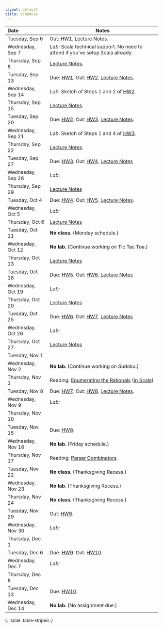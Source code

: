 ```yaml
---
layout: default
title: Schedule
---
```


| Date              | Notes                                                                                           |
|:------------------|-------------------------------------------------------------------------------------------------|
| Tuesday, Sep 6    | Out: [HW1]. [Lecture Notes](../reading/lecture1.pdf).                                           |
| Wednesday, Sep 7  | *Lab:* Scala technical support. No need to attend if you've setup Scala already.                |
| Thursday, Sep 8   | [Lecture Notes](../reading/lecture2.pdf).                                                       |
| Tuesday, Sep 13   | Due: [HW1]. Out: [HW2]. [Lecture Notes](../reading/lecture3.pdf).                               |
| Wednesday, Sep 14 | *Lab:* Sketch of Steps 1 and 2 of [HW2].                                                        |
| Thursday, Sep 15  | [Lecture Notes](../reading/lecture4.pdf).                                                       |
| Tuesday, Sep 20   | Due: [HW2]. Out: [HW3]. [Lecture Notes](../reading/lecture5.pdf).                               |
| Wednesday, Sep 21 | *Lab*: Sketch of Steps 1 and 4 of [HW3].                                                        |
| Thursday, Sep 22  | [Lecture Notes](../reading/lecture6.pdf).                                                       |
| Tuesday, Sep 27   | Due: [HW3]. Out: [HW4]. [Lecture Notes](../reading/gc.pdf)                                      |
| Wednesday, Sep 28 | *Lab*:                                                                                          |
| Thursday, Sep 29  | [Lecture Notes](../reading/lecture8.pdf)                                                        |
| Tuesday, Oct 4    | Due: [HW4]. Out: [HW5]. [Lecture Notes](../reading/lecture9.pdf).                               |
| Wednesday, Oct 5  | *Lab:*                                                                                          |
| Thursday, Oct 6   | [Lecture Notes](../reading/lecture10.pdf)                                                       |
| Tuesday, Oct 11   | **No class.** (Monday schedule.)                                                                |
| Wednesday, Oct 12 | **No lab.** (Continue working on Tic Tac Toe.)                                                  |
| Thursday, Oct 13  | [Lecture Notes](../reading/lecture11.pdf)                                                       |
| Tuesday, Oct 18   | Due: [HW5]. Out: [HW6]. [Lecture Notes](../reading/lecture12.pdf)                               |
| Wednesday, Oct 19 | *Lab:*                                                                                          |
| Thursday, Oct 20  | [Lecture Notes](../reading/lecture13.pdf)                                                       |
| Tuesday, Oct 25   | Due: [HW6]. Out: [HW7]. [Lecture Notes](https://piazza.com/class/ihn69k9d3dh9n?cid=957)         |
| Wednesday, Oct 26 | *Lab:*                                                                                          |
| Thursday, Oct 27  | [Lecture Notes](../reading/lecture15.pdf)                                                       |
| Tuesday, Nov 1    |                                                                                                 |
| Wednesday, Nov 2  | **No lab.** (Continue working on Sudoku.)                                                       |
| Thursday, Nov 3   | Reading: [Enumerating the Rationals] ([in Scala](../reading/rationals.scala))                   |
| Tuesday, Nov 8    | Due: [HW7]. Out: [HW8]. [Lecture Notes](../reading/lecture18.pdf).   |
| Wednesday, Nov 9  | *Lab:*                                                                                          |
| Thursday, Nov 10  |                                                                                                 |
| Tuesday, Nov 15   | Due: [HW8].                                                                                     |
| Wednesday, Nov 16 | **No lab.** (Friday schedule.)                                                                  |
| Thursday, Nov 17  | Reading: [Parser Combinators].                                                                  |
| Tuesday, Nov 22   | **No class.** (Thanksgiving Recess.)                                                            |
| Wednesday, Nov 23 | **No lab.** (Thanksgiving Recess.)                                                              |
| Thursday, Nov 24  | **No class.** (Thanksgiving Recess.)                                                            |
| Tuesday, Nov 29   | Out: [HW9].                                                                                     |
| Wednesday, Nov 30 | *Lab:*                                                                                          |
| Thursday, Dec 1   |                                                                                                 |
| Tuesday, Dec 6    | Due: [HW9]. Out: [HW10].                                                                        |
| Wednesday, Dec 7  | *Lab:*                                                                                          |
| Thursday, Dec 8   |                                                                                                 |
| Tuesday, Dec 13   | Due: [HW10].                                                                                    |
| Wednesday, Dec 14 | **No lab.** (No assignment due.)                                                                |
{: .table .table-striped :}

[HW1]: ../hw/hw1.pdf
[HW2]: ../hw/hw2.pdf
[HW3]: ../hw/hw3.pdf
[HW4]: ../hw/hw4.pdf
[HW5]: ../hw/hw5.pdf
[HW6]: ../hw/hw6.pdf
[HW7]: ../hw/hw7.pdf
[HW8]: ../hw/hw8.pdf
[HW9]: ../hw/hw9.pdf
[HW10]: ../hw/hw10.pdf

[Enumerating the Rationals]: ../reading/rationals.pdf
[Parser Combinators]: http://www.artima.com/pins1ed/combinator-parsing.html
[Java Regular Expressions]: http://docs.oracle.com/javase/7/docs/api/java/util/regex/Pattern.html
[Scala Regular Expressions]: http://www.scala-lang.org/api/current/index.html#scala.util.matching.Regex
